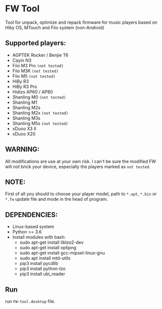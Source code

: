 # FW Tool

Tool for unpack, optimize and repack firmware for music
players based on Hiby OS, MTouch and Fiio system (non-Android)

## Supported players:
- AGPTEK Rocker / Benjie T6
- Cayin N3
- Fiio M3 Pro `(not tested)`
- Fiio M3K `(not tested)`
- Fiio M5 `(not tested)`
- HiBy R3
- HiBy R3 Pro
- Hidizs AP60 / AP80
- Shanling M0 `(not tested)`
- Shanling M1
- Shanling M2s
- Shanling M2x `(not tested)`
- Shanling M3s
- Shanling M5s `(not tested)`
- xDuoo X3 II
- xDuoo X20

## WARNING:
All modifications are use at your own risk. I can't be
sure the modified FW will not brick your device,
especially the players marked as `not tested`.

## NOTE:
First of all you should to choose your player model, path
to `*.upt`, `*.bin` or `*.fw` update file and mode in the
head of program.

## DEPENDENCIES:
- Linux-based system
- Python >= 3.6
- Install modules with bash:
  - sudo apt-get install liblzo2-dev
  - sudo apt-get install optipng
  - sudo apt-get install gcc-mipsel-linux-gnu
  - sudo apt install mtd-utils
  - pip3 install pycdlib
  - pip3 install python-lzo
  - pip3 install ubi_reader

## Run
run `FW-tool.desktop` file.
